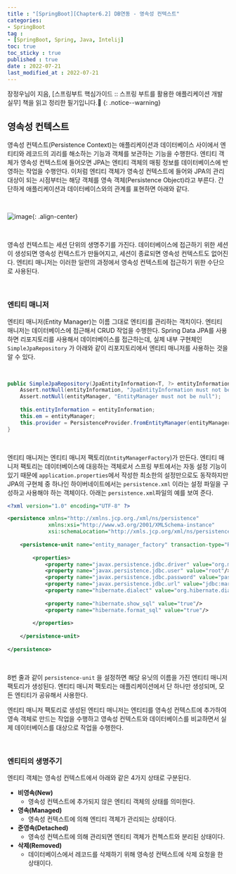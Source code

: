 ```yaml
---
title : "[SpringBoot][Chapter6.2] DB연동 - 영속성 컨텍스트"
categories:
- SpringBoot
tag :
- [SpringBoot, Spring, Java, Intelij]
toc: true
toc_sticky : true
published : true
date : 2022-07-21
last_modified_at : 2022-07-21
---
```






장정우님이 지음, [스프링부트 핵심가이드 :: 스프링 부트를 활용한 애플리케이션 개발 실무] 책을 읽고 정리한 필기입니다.📢
{: .notice--warning}



## 영속성 컨텍스트

영속성 컨텍스트(Persistence Context)는 애플리케이션과 데이터베이스 사이에서 엔티티와 레코드의 괴리를 해소하는 기능과 객체를 보관하는 기능을 수행한다. 엔티티 객체가 영속성 컨텍스트에 들어오면 JPA는 엔티티 객체의 매핑 정보를 데이터베이스에 반영하는 작업을 수행안다. 이처럼 엔티티 객체가 영속성 컨텍스트에 들어와 JPA의 관리 대상이 되는 시점부터는 해당 객체를 영속 객체(Persistence Object)라고 부른다. 간단하게 애플리케이션과 데이터베이스와의 관계를 표현하면 아래와 같다.

<br>

![image](https://user-images.githubusercontent.com/13410737/180015608-3b908a03-0616-45c9-a83b-7931af42a245.png){: .align-center}

<br>

영속성 컨텍스트는 세션 단위의 생명주기를 가진다. 데이터베이스에 접근하기 위한 세션이 생성되면 영속성 컨텍스트가 만들어지고, 세션이 종료되면 영속성 컨텍스트도 없어진다. 엔티티 매니저는 이러한 일련의 과정에서 영속성 컨텍스트에 접근하기 위한 수단으로 사용된다.

<br>

### 엔티티 매니저

엔티티 매니저(Entity Manager)는 이름 그대로 엔티티를 관리하는 객치이다. 엔티티 매니저는 데이터베이스에 접근해서 CRUD 작업을 수행한다. Spring Data JPA를 사용하면 리포지토리를 사용해서 데이터베이스를 접근하는데, 실제 내부 구현체인 `SimpleJpaRepository` 가 아래와 같이 리포지토리에서 엔티티 매니저를 사용하는 것을 알 수 있다.

<br>

```java
public SimpleJpaRepository(JpaEntityInformation<T, ?> entityInformation, EntityManager entityManager){
	Assert.notNull(entityInformation, "JpaEntityInformation must not be null");
	Assert.notNull(entityManager, "EntityManager must not be null");
	
	this.entityInformation = entityInformation;
	this.em = entityManager;
	this.provider = PersistenceProvider.fromEntityManager(entityManager);
}
```

<br>

엔티티 매니저는 엔티티 매니저 팩토리(`EntityManagerFactory`)가 만든다. 엔티티 매니저 팩토리는 데이터베이스에 대응하는 객체로서 스프링 부트에서는 자동 설정 기능이 있기 때문에 `application.properties`에서 작성한 최소한의 설정만으로도 동작하지만 JPA의 구현체 중 하나인 하이버네이트에서는 `persistence.xml` 이라는 설정 파일을 구성하고 사용해야 하는 객체이다. 아래는 `persistence.xml`파일의 예를 보여 준다.

```xml
<?xml version="1.0" encoding="UTF-8" ?>

<persistence xmlns="http://xmlns.jcp.org./xml/ns/persistence"
             xmlns:xsi="http://www.w3.org/2001/XMLSchema-instance"
             xsi:schemaLocation="http://xmls.jcp.org/xml/ns/persistence_2_1.xsd" version="2.1">
    
    <persistence-unit name="entity_manager_factory" transaction-type="RESOURCE_LOCAL">
    
        <properties>
            <property name="javax.persistence.jdbc.driver" value="org.mariadb.jdbc.Driver"/>
            <property name="javax.persistence.jdbc.user" value="root"/>
            <property name="javax.persistence.jdbc.password" value="password"/>
            <property name="javax.persistence.jdbc.url" value="jdbc:mariadb://localhost:3306"/>
            <property name="hibernate.dialect" value="org.hibernate.dialect.MariaDB103Dialect"/>
            
            <property name="hibernate.show_sql" value="true"/>
            <property name="hibernate.format_sql" value="true"/>
            
        </properties>
        
    </persistence-unit>
    
</persistence>
```

<br>

8번 줄과 같이 `persistence-unit` 을 설정하면 해당 유닛의 이름을 가진 엔티티 매니저 팩토리가 생성된다. 엔티티 매니저 팩토리는 애플리케이션에서 단 하나만 생성되며, 모든 엔티티가 공유해서 사용한다.

엔티티 매니저 팩토리로 생성된 엔티티 매니저는 엔티티를 영속성 컨텍스트에 추가하여 영속 객체로 만드는 작업을 수행하고 영속성 컨텍스트와 데이터베이스를 비교하면서 실제 데이터베이스를 대상으로 작업을 수행한다.

<br>

### 엔티티의 생명주기

엔티티 객체는 영속성 컨텍스트에서 아래와 같은 4가지 상태로 구분된다.

- **비영속(New)**
  - 영속성 컨텍스트에 추가되지 않은 엔티티 객체의 상태를 의미한다.
- **영속(Managed)**
  - 영속성 컨텍스트에 의해 엔티티 객체가 관리되는 상태이다.
- **준영속(Detached)**
  - 영속성 컨텍스트에 의해 관리되면 엔티티 객체가 컨첵스트와 분리된 상태이다.
- **삭제(Removed)**
  - 데이터베이스에서 레코드를 삭제하기 위해 영속성 컨텍스트에 삭제 요청을 한 상태이다.

